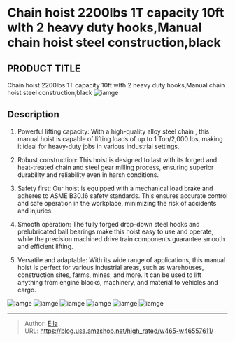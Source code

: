 # Chain hoist 2200lbs 1T capacity 10ft wIth 2 heavy duty hooks,Manual chain hoist steel construction,black


## PRODUCT TITLE 

Chain hoist 2200lbs 1T capacity 10ft wIth 2 heavy duty hooks,Manual chain hoist steel construction,black
![iamge](https://b2bfiles1.gigab2b.cn/image/wkseller/2924/20230608_ca2b3a03cba35cf3e4666ca1efad51de.jpg)

## Description

1) Powerful lifting capacity: With a high-quality alloy steel chain , this manual hoist is capable of lifting loads of up to 1 Ton/2,000 lbs, making it ideal for heavy-duty jobs in various industrial settings.


2) Robust construction: This hoist is designed to last with its forged and heat-treated chain and steel gear milling process, ensuring superior durability and reliability even in harsh conditions.


3) Safety first: Our hoist is equipped with a mechanical load brake and adheres to ASME B30.16 safety standards. This ensures accurate control and safe operation in the workplace, minimizing the risk of accidents and injuries.


4) Smooth operation: The fully forged drop-down steel hooks and prelubricated ball bearings make this hoist easy to use and operate, while the precision machined drive train components guarantee smooth and efficient lifting.


5) Versatile and adaptable: With its wide range of applications, this manual hoist is perfect for various industrial areas, such as warehouses, construction sites, farms, mines, and more. It can be used to lift anything from engine blocks, machinery, and material to vehicles and cargo.










![iamge](https://b2bfiles1.gigab2b.cn/image/wkseller/2924/20230608_0602f1abbf6715a0fd672b42f2446157.jpg)
![iamge](https://b2bfiles1.gigab2b.cn/image/wkseller/2924/20230608_aa5751268cc91d03f746045719b57556.jpg)
![iamge](https://b2bfiles1.gigab2b.cn/image/wkseller/2924/20230608_a4c0248d4fe60a6c24c107a6091d6b74.jpg)
![iamge](https://b2bfiles1.gigab2b.cn/image/wkseller/2924/20230608_433f2c40e8cd0ebb82d87ea77c3d5ddd.jpg)
![iamge](https://b2bfiles1.gigab2b.cn/image/wkseller/2924/20230608_4630fb74f8838ed2d4a067fb4a023231.jpg)
![iamge](https://b2bfiles1.gigab2b.cn/image/wkseller/2924/20230608_0554c0ed9940f01bd978c8e4d2db540a.jpg)


---

> Author: [Ella](https://blog.usa.amzshop.net/)  
> URL: https://blog.usa.amzshop.net/high_rated/w465-w46557611/  

